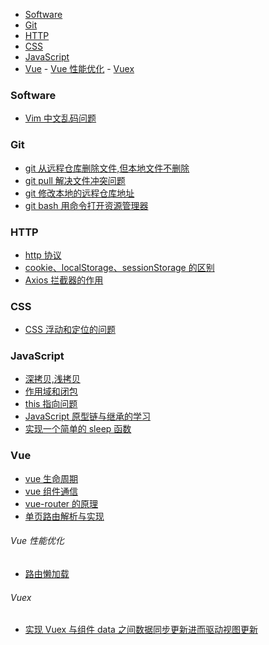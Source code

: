 <!-- START doctoc generated TOC please keep comment here to allow auto update -->
<!-- DON'T EDIT THIS SECTION, INSTEAD RE-RUN doctoc TO UPDATE -->


- [Software](#software)
- [Git](#git)
- [HTTP](#http)
- [CSS](#css)
- [JavaScript](#javascript)
- [Vue](#vue)
      - [Vue 性能优化](#vue-%E6%80%A7%E8%83%BD%E4%BC%98%E5%8C%96)
      - [Vuex](#vuex)

<!-- END doctoc generated TOC please keep comment here to allow auto update -->

### Software

- [Vim 中文乱码问题](../../issues/8)

### Git

- [git 从远程仓库删除文件,但本地文件不删除](../../issues/4)
- [git pull 解决文件冲突问题](../../issues/15)
- [git 修改本地的远程仓库地址](../../issues/6)
- [git bash 用命令打开资源管理器](../../issues/13)

### HTTP

- [http 协议](./http/http协议.md)
- [cookie、localStorage、sessionStorage 的区别](./http/cookie和localStorage.md)
- [Axios 拦截器的作用](../../issues/11)

### CSS

- [CSS 浮动和定位的问题](../../issues/10)

### JavaScript

- [深拷贝,浅拷贝](./js/深拷贝,浅拷贝.md)
- [作用域和闭包](./js/作用域与闭包.md)
- [this 指向问题](./js/this指向问题以及call,apply,bind的区别.md)
- [JavaScript 原型链与继承的学习](./js/js原型链与继承.md)
- [实现一个简单的 sleep 函数](./js/实现一个简单的sleep函数.md)

### Vue

- [vue 生命周期](./vue/vue生命周期.md)
- [vue 组件通信](./vue/vue组件通信.md)
- [vue-router 的原理](./vue/vue-router.md)
- [单页路由解析与实现](https://github.com/chenqf/frontEndBlog/issues/11)

###### Vue 性能优化

- [路由懒加载](../../issues/7)

###### Vuex

- [实现 Vuex 与组件 data 之间数据同步更新进而驱动视图更新](../../issues/16)
